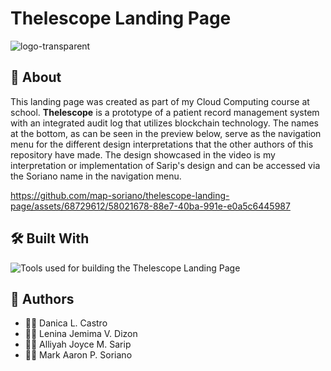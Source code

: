 # Thelescope Landing Page

![logo-transparent](https://github.com/map-soriano/thelescope-landing-page/assets/68729612/83d8a0d3-f902-46b2-8ad0-25091c69c2ce)

## 🔭 About

This landing page was created as part of my Cloud Computing course at school. **Thelescope** is a prototype of a patient record management system with an integrated audit log that utilizes blockchain technology.
The names at the bottom, as can be seen in the preview below, serve as the navigation menu for the different design interpretations that the other authors of this repository have made.
The design showcased in the video is my interpretation or implementation of Sarip's design and can be accessed via the Soriano name in the navigation menu.



https://github.com/map-soriano/thelescope-landing-page/assets/68729612/58021678-88e7-40ba-991e-e0a5c6445987



## 🛠️ Built With

<img src="https://skillicons.dev/icons?i=html,css,js" alt="Tools used for building the Thelescope Landing Page">


## 🧠 Authors

-   👩‍🎓 Danica L. Castro
-   👩‍🎓 Lenina Jemima V. Dizon
-   👩‍🎓 Alliyah Joyce M. Sarip
-   👨‍🎓 Mark Aaron P. Soriano
